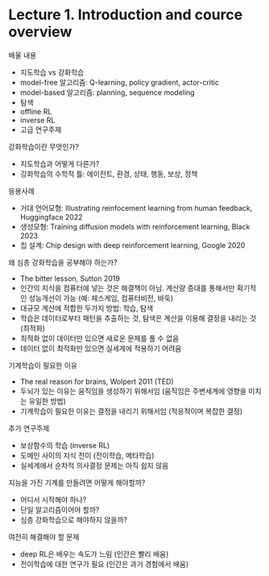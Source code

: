# Lecture 1. Introduction and cource overview

배울 내용
- 지도학습 vs 강화학습
- model-free 알고리즘: Q-learning, policy gradient, actor-critic
- model-based 알고리즘: planning, sequence modeling
- 탐색
- offline RL
- inverse RL
- 고급 연구주제

강화학습이란 무엇인가?
- 지도학습과 어떻게 다른가?
- 강화학습의 수학적 틀: 에이전트, 환경, 상태, 행동, 보상, 정책

응용사례
- 거대 언어모형: Illustrating reinfocement learning from human feedback, Huggingface 2022
- 생성모형: Training diffusion models with reinforcement learning, Black 2023
- 칩 설계: Chip design with deep reinforcement learning, Google 2020

왜 심층 강화학습을 공부해야 하는가?
- The bitter lesson, Sutton 2019 
- 인간의 지식을 컴퓨터에 넣는 것은 해결책이 아님. 계산량 증대를 통해서만 획기적인 성능개선이 가능 (예: 체스게임, 컴퓨터비전, 바둑)
- 대규모 계산에 적합한 두가지 방법: 학습, 탐색
- 학습은 데이터로부터 패턴을 추출하는 것, 탐색은 계산을 이용해 결정을 내리는 것 (최적화)
- 최적화 없이 데이터만 있으면 새로운 문제를 풀 수 없음
- 데이터 없이 최적화만 있으면 실세계에 적용하기 어려움

기계학습이 필요한 이유
- The real reason for brains, Wolpert 2011 (TED)
- 두뇌가 있는 이유는 움직임을 생성하기 위해서임 (움직임은 주변세계에 영향을 미치는 유일한 방법) 
- 기계학습이 필요한 이유는 결정을 내리기 위해서임 (적응적이며 복잡한 결정)

추가 연구주제
- 보상함수의 학습 (inverse RL)
- 도메인 사이의 지식 전이 (전이학습, 메타학습)
- 실세계에서 순차적 의사결정 문제는 아직 쉽지 않음 

지능을 가진 기계를 만들려면 어떻게 해야할까?
- 어디서 시작해야 하나?
- 단일 알고리즘이어야 할까?
- 심층 강화학습으로 해야하지 않을까?

여전히 해결해야 할 문제
- deep RL은 배우는 속도가 느림 (인간은 빨리 배움)
- 전이학습에 대한 연구가 필요 (인간은 과거 경험에서 배움)
